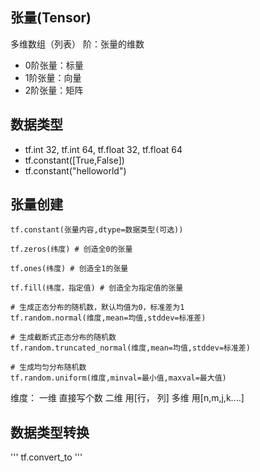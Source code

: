 ## 张量(Tensor)
多维数组（列表）   阶：张量的维数
- 0阶张量：标量
- 1阶张量：向量
- 2阶张量：矩阵

## 数据类型
- tf.int 32, tf.int 64, tf.float 32, tf.float 64
- tf.constant([True,False])
- tf.constant("helloworld")

## 张量创建
```
tf.constant(张量内容,dtype=数据类型(可选))

tf.zeros(纬度) # 创造全0的张量

tf.ones(纬度) # 创造全1的张量

tf.fill(纬度，指定值) # 创造全为指定值的张量

# 生成正态分布的随机数，默认均值为0，标准差为1
tf.random.normal(维度,mean=均值,stddev=标准差) 

# 生成截断式正态分布的随机数
tf.random.truncated_normal(维度,mean=均值,stddev=标准差)

# 生成均匀分布随机数
tf.random.uniform(维度,minval=最小值,maxval=最大值)
```
维度：
一维 直接写个数
二维 用[行， 列]
多维 用[n,m,j,k....]
## 数据类型转换
'''
tf.convert_to
'''
